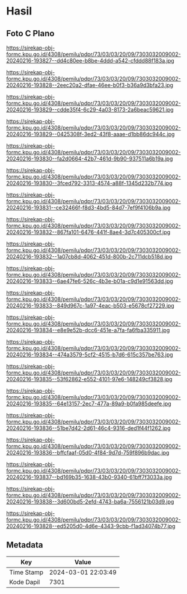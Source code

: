 # Hasil

## Foto C Plano

https://sirekap-obj-formc.kpu.go.id/4308/pemilu/pdpr/73/03/03/20/09/7303032009002-20240216-193827--dd4c80ee-b8be-4ddd-a542-cfddd88f183a.jpg

https://sirekap-obj-formc.kpu.go.id/4308/pemilu/pdpr/73/03/03/20/09/7303032009002-20240216-193828--2eec20a2-dfae-46ee-b0f3-b36a9d3bfa23.jpg

https://sirekap-obj-formc.kpu.go.id/4308/pemilu/pdpr/73/03/03/20/09/7303032009002-20240216-193829--cdde35f4-6c29-4a03-8173-2a6beac59621.jpg

https://sirekap-obj-formc.kpu.go.id/4308/pemilu/pdpr/73/03/03/20/09/7303032009002-20240216-193829--0425308f-3ed2-43f8-aaae-d1bb86dc944c.jpg

https://sirekap-obj-formc.kpu.go.id/4308/pemilu/pdpr/73/03/03/20/09/7303032009002-20240216-193830--fa2d0664-42b7-461d-9b90-937511a6b19a.jpg

https://sirekap-obj-formc.kpu.go.id/4308/pemilu/pdpr/73/03/03/20/09/7303032009002-20240216-193830--3fced792-3313-4574-a88f-1345d232b774.jpg

https://sirekap-obj-formc.kpu.go.id/4308/pemilu/pdpr/73/03/03/20/09/7303032009002-20240216-193831--ce32466f-f8d3-4bd5-84d7-7ef9f4106b9a.jpg

https://sirekap-obj-formc.kpu.go.id/4308/pemilu/pdpr/73/03/03/20/09/7303032009002-20240216-193832--867fa101-6476-441f-8ae4-3d7c405300cf.jpg

https://sirekap-obj-formc.kpu.go.id/4308/pemilu/pdpr/73/03/03/20/09/7303032009002-20240216-193832--1a07cb8d-4062-451d-800b-2c711dcb518d.jpg

https://sirekap-obj-formc.kpu.go.id/4308/pemilu/pdpr/73/03/03/20/09/7303032009002-20240216-193833--6ae47fe6-526c-4b3e-b01a-c9d1e91563dd.jpg

https://sirekap-obj-formc.kpu.go.id/4308/pemilu/pdpr/73/03/03/20/09/7303032009002-20240216-193833--849d967c-1a97-4eac-b503-e5678cf27229.jpg

https://sirekap-obj-formc.kpu.go.id/4308/pemilu/pdpr/73/03/03/20/09/7303032009002-20240216-193834--e8e9e52b-dcc6-451e-a7fa-fa6fba335911.jpg

https://sirekap-obj-formc.kpu.go.id/4308/pemilu/pdpr/73/03/03/20/09/7303032009002-20240216-193834--474a3579-5cf2-4515-b7d6-615c357be763.jpg

https://sirekap-obj-formc.kpu.go.id/4308/pemilu/pdpr/73/03/03/20/09/7303032009002-20240216-193835--53f62862-e552-4101-97e6-148249cf3828.jpg

https://sirekap-obj-formc.kpu.go.id/4308/pemilu/pdpr/73/03/03/20/09/7303032009002-20240216-193835--64e13157-2ec7-477a-89a9-b0fa985deefe.jpg

https://sirekap-obj-formc.kpu.go.id/4308/pemilu/pdpr/73/03/03/20/09/7303032009002-20240216-193836--51be7d42-2d61-46c4-9316-ded1f44f1262.jpg

https://sirekap-obj-formc.kpu.go.id/4308/pemilu/pdpr/73/03/03/20/09/7303032009002-20240216-193836--bffcfaaf-05d0-4f84-9d7d-759f896b9dac.jpg

https://sirekap-obj-formc.kpu.go.id/4308/pemilu/pdpr/73/03/03/20/09/7303032009002-20240216-193837--bd169b35-1638-43b0-9340-61bff7f3033a.jpg

https://sirekap-obj-formc.kpu.go.id/4308/pemilu/pdpr/73/03/03/20/09/7303032009002-20240216-193838--3d600bd5-2efd-4743-ba6a-7556121b03d9.jpg

https://sirekap-obj-formc.kpu.go.id/4308/pemilu/pdpr/73/03/03/20/09/7303032009002-20240216-193828--ed5205d0-4d6e-4343-9cbb-f1ad34074b77.jpg


## Metadata

| Key        | Value               |
| ---------- | ------------------- |
| Time Stamp | 2024-03-01 22:03:49 |
| Kode Dapil | 7301                |



